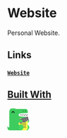 # Website

Personal Website.

## Links

**[`Website`](https://alexbleggi.netlify.app)**

## [Built With](https://alexbleggi.netlify.app/docs/projects/linting-formatting-rules/#built-with)

<div style="display: inline_block">
  <a href="https://docusaurus.io/" target="_blank">
    <img align="center" alt="Docusaurus" height="50" width="50" src="https://github.com/alexbjr369/alexbjr369/blob/main/icons/docusaurus.svg">
  </a>
</div>
